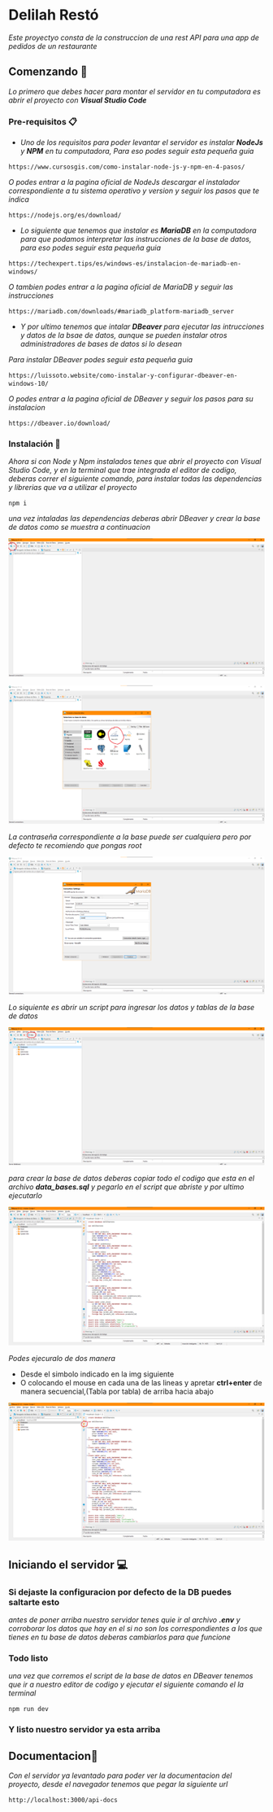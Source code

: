 # Delilah Restó

_Este proyectyo consta de la construccion de una rest API para una app de pedidos de un restaurante_

## Comenzando 🚀

_Lo primero que debes hacer para montar el servidor en tu computadora es abrir el proyecto con **Visual Studio Code**_

### Pre-requisitos 📋

* _Uno de los requisitos para poder levantar el servidor es instalar **NodeJs** y **NPM** en tu computadora, Para eso podes seguir esta pequeña guia_

```
https://www.cursosgis.com/como-instalar-node-js-y-npm-en-4-pasos/
```
_O podes entrar a la pagina oficial de NodeJs descargar el instalador correspondiente a tu sistema operativo y version y seguir los pasos que te indica_
```
https://nodejs.org/es/download/
```

* _Lo siguiente que tenemos que instalar es **MariaDB** en la computadora para que podamos interpretar las instrucciones de la base de datos, para eso podes seguir esta pequeña guia_
```
https://techexpert.tips/es/windows-es/instalacion-de-mariadb-en-windows/
```
_O tambien podes entrar a la pagina oficial de MariaDB y seguir las instrucciones_
```
https://mariadb.com/downloads/#mariadb_platform-mariadb_server
```
* _Y por ultimo tenemos que intalar **DBeaver** para ejecutar las intrucciones y datos de la bsae de datos, aunque se pueden instalar otros administradores de bases de datos si lo desean_

_Para instalar DBeaver podes seguir esta pequeña guia_
```
https://luissoto.website/como-instalar-y-configurar-dbeaver-en-windows-10/
```
_O podes entrar a la pagina oficial de DBeaver y seguir los pasos para su instalacion_
```
https://dbeaver.io/download/
```

### Instalación 🔧

_Ahora si con Node y Npm instalados tenes que abrir el proyecto con Visual Studio Code, y en la terminal que trae integrada el editor de codigo, deberas correr el siguiente comando, para instalar todas las dependencias y librerias que va a utilizar el proyecto_
```
npm i
```

_una vez intaladas las dependencias deberas abrir DBeaver y crear la base de datos como se muestra a continuacion_

<p>
  <img src="./img-readme/dbeaver1.png" title="img1">
</p>
<p>
  <img src="./img-readme/dbeaver2.png" title="img1">
</p>

_La contraseña correspondiente a la base puede ser cualquiera pero por defecto te recomiendo que pongas root_

<p>
  <img src="./img-readme/dbeaver3.png" title="img1">
</p>

_Lo siquiente es abrir un script para ingresar los datos y tablas de la base de datos_

<p>
  <img src="./img-readme/dbeaver4.png" title="img1">
</p>

_para crear la base de datos deberas copiar todo el codigo que esta en el archivo **data_bases.sql** y pegarlo en el script que abriste y por ultimo ejecutarlo_

<p>
  <img src="./img-readme/dbeaver5.png" title="img1">
</p>

_Podes ejecuralo de dos manera_

* Desde el simbolo indicado en la img siguiente
* O colocando el mouse en cada una de las lineas y apretar **ctrl+enter** de manera secuencial,(Tabla por tabla) de arriba hacia abajo

<p>
  <img src="./img-readme/dbeaver6.png" title="img1">
</p>

## Iniciando el servidor 💻

### Si dejaste la configuracion por defecto de la DB puedes saltarte esto

_antes de poner arriba nuestro servidor tenes quie ir al archivo **.env** y corroborar los datos que hay en el si no son los correspondientes a los que tienes en tu base de datos deberas cambiarlos para que funcione_

### Todo listo

_una vez que corremos el script de la base de datos en DBeaver tenemos que ir a nuestro editor de codigo y ejecutar el siguiente comando el la terminal_
```
npm run dev
```
### Y listo nuestro servidor ya esta arriba

## Documentacion📖
_Con el servidor ya levantado para poder ver la documentacion del proyecto, desde el navegador tenemos que pegar la siguiente url_

```
http://localhost:3000/api-docs
```
